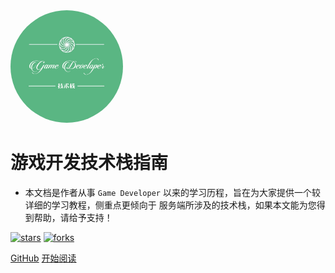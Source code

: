 <img width="180px" style="border-radius: 50%" bor src="resource/game_developer_logo.jpg">

# 游戏开发技术栈指南

- 本文档是作者从事 ```Game Developer``` 以来的学习历程，旨在为大家提供一个较详细的学习教程，侧重点更倾向于 服务端所涉及的技术栈，如果本文能为您得到帮助，请给予支持！

[![stars](https://badgen.net/github/stars/BloodeyedZhang/Blog?icon=github&color=4ab8a1)](https://github.com/BloodeyedZhang/Blog) [![forks](https://badgen.net/github/forks/BloodeyedZhang/Blog?icon=github&color=4ab8a1)](https://github.com/BloodeyedZhang/Blog)

[GitHub](<https://github.com/BloodeyedZhang/Blog>)
[开始阅读](README.md)